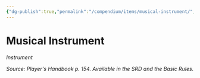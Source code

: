 ```yaml
---
{"dg-publish":true,"permalink":"/compendium/items/musical-instrument/","tags":["compendium/src/5e/phb","item/gear/instrument"]}
---
```


# Musical Instrument
*Instrument*  


*Source: Player's Handbook p. 154. Available in the SRD and the Basic Rules.*